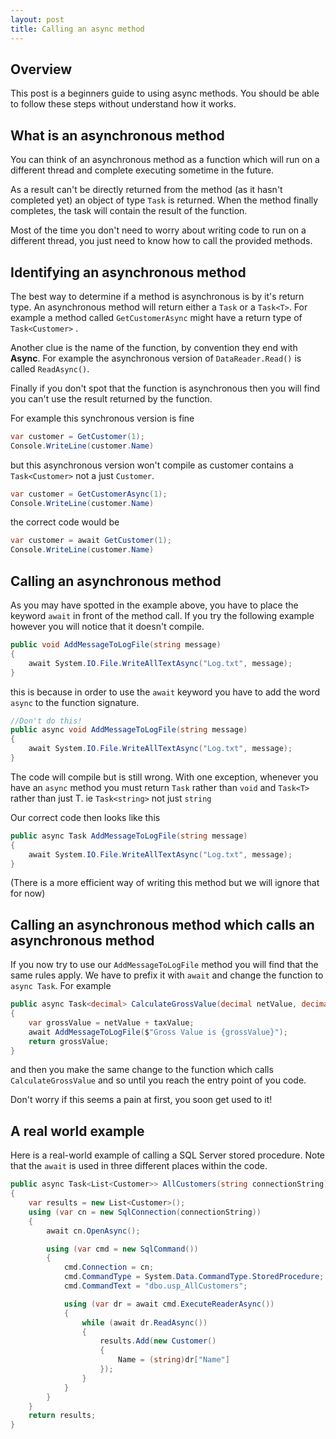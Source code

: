 ```yaml
---
layout: post
title: Calling an async method
---
```


## Overview

This post is a beginners guide to using async methods.  You should be able to follow these steps without understand how it works.

## What is an asynchronous method
You can think of an asynchronous method as a function which will run on a different thread and complete executing sometime in the future.

As a result can't be directly returned from the method (as it hasn't completed yet) an object of type `Task` is returned.  When the method finally completes,  the task will contain the result of the function.

Most of the time you don't need to worry about writing code to run on a different thread, you just need to know how to call the provided methods.

## Identifying an asynchronous method
The best way to determine if a method is asynchronous is by it's return type.  An asynchronous method will return either a `Task` or a `Task<T>`.  For example a method called `GetCustomerAsync` might have a return type of `Task<Customer>` .

Another clue is the name of the function,  by convention they end with __Async__.  For example the asynchronous version of `DataReader.Read()` is called `ReadAsync()`.

Finally if you don't spot that the function is asynchronous then you will find you can't use the result returned by the function.

For example this synchronous version is fine  

```c#
var customer = GetCustomer(1);
Console.WriteLine(customer.Name)
```

but this asynchronous version won't compile as customer contains a `Task<Customer>` not a just `Customer`.

```c#
var customer = GetCustomerAsync(1);
Console.WriteLine(customer.Name)
```

the correct code would be

```c#
var customer = await GetCustomer(1);
Console.WriteLine(customer.Name)
```

## Calling an asynchronous method

As you may have spotted in the example above,  you have to place the keyword `await` in front of the method call.  If you try the following example however you will notice that it doesn't compile.

```c#
public void AddMessageToLogFile(string message)
{
    await System.IO.File.WriteAllTextAsync("Log.txt", message);
}
```

this is because in order to use the `await` keyword you have to add the word `async` to the function signature.

```c#
//Don't do this!
public async void AddMessageToLogFile(string message)
{
    await System.IO.File.WriteAllTextAsync("Log.txt", message);
}
```

The code will compile but is still wrong.  With one exception,  whenever you have an `async` method you must return `Task` rather than `void` and `Task<T>` rather than just T.  ie `Task<string>` not just `string`

Our correct code then looks like this

```c#
public async Task AddMessageToLogFile(string message)
{
    await System.IO.File.WriteAllTextAsync("Log.txt", message);
}
```

(There is a more efficient way of writing this method but we will ignore that for now)


## Calling an asynchronous method which calls an asynchronous method

If you now try to use our `AddMessageToLogFile` method you will find that the same rules apply.  We have to prefix it with `await` and change the function to `async Task`.  For example

```c#
public async Task<decimal> CalculateGrossValue(decimal netValue, decimal taxValue)
{
    var grossValue = netValue + taxValue;
    await AddMessageToLogFile($"Gross Value is {grossValue}");
    return grossValue;
}
```

and then you make the same change to the function which calls `CalculateGrossValue` and so until you reach the entry point of you code.

Don't worry if this seems a pain at first,  you soon get used to it!

## A real world example

Here is a real-world example of calling a SQL Server stored procedure.  Note that the `await` is used in three different places within the code.

```c#
public async Task<List<Customer>> AllCustomers(string connectionString)
{
    var results = new List<Customer>();
    using (var cn = new SqlConnection(connectionString))
    {
        await cn.OpenAsync();

        using (var cmd = new SqlCommand())
        {
            cmd.Connection = cn;
            cmd.CommandType = System.Data.CommandType.StoredProcedure;
            cmd.CommandText = "dbo.usp_AllCustomers";

            using (var dr = await cmd.ExecuteReaderAsync())
            {
                while (await dr.ReadAsync())
                {
                    results.Add(new Customer()
                    {
                        Name = (string)dr["Name"]
                    });
                }
            }
        }
    }
    return results;
}
```



